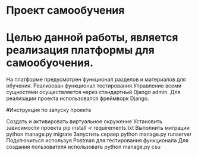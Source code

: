 # Проект самообучения
# Целью данной работы, является реализация платформы для самообуочения.
На платформе предусмотрен функционал разделов и материалов для обучения.
Реализован функционал тестирования.Управление всеми сущностями осуществляется  через стандартный Django admin.
Для реализации проекта использовался фреймворк Django.


#Инструкция по запуску проекта

Создать и активировать виртуальное окружение
Установить зависимости проекта pip install -r requirements.txt
Выполнить миграции python manage.py migrate
Запустить сервер python manage.py runserver
Подключиться используя Postman для тестирования функционала
Для создания пользователя использовать python manage.py csu
